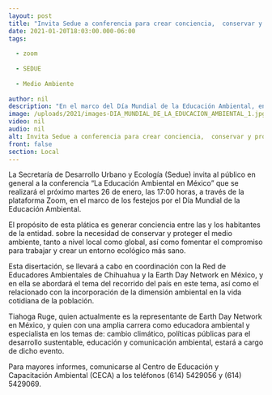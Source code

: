 ```yaml
---
layout: post
title: "Invita Sedue a conferencia para crear conciencia,  conservar y proteger el medio ambiente"
date: 2021-01-20T18:03:00.000-06:00
tags:
  
  - zoom
  
  - SEDUE
  
  - Medio Ambiente
  
author: nil
description: "En el marco del Día Mundial de la Educación Ambiental, en coordinación con la Red de Educadores Ambientales de Chihuahua y la Earth Day Network en México"
image: /uploads/2021/images-DIA_MUNDIAL_DE_LA_EDUCACION_AMBIENTAL_1.jpg
video: nil
audio: nil
alt: Invita Sedue a conferencia para crear conciencia,  conservar y proteger el medio ambiente
front: false
section: Local
---
```


La Secretaría de Desarrollo Urbano y Ecología (Sedue) invita al público en general a la conferencia “La Educación Ambiental en México” que se realizará el próximo martes 26 de enero, las 17:00 horas, a través de la plataforma Zoom,   en el marco de los festejos por el Día Mundial de la Educación Ambiental.

El propósito de esta plática es generar conciencia entre las y los habitantes de la entidad. sobre la necesidad de conservar y proteger el medio ambiente, tanto a nivel local como global, así como fomentar el compromiso para trabajar y crear un entorno ecológico más sano.

Esta disertación, se llevará a cabo en coordinación con la Red de Educadores Ambientales de Chihuahua y la Earth Day Network en México, y en ella se abordará el tema del recorrido del país en este tema, así como el relacionado con la incorporación de la dimensión ambiental en la vida cotidiana de la población.

Tiahoga Ruge, quien actualmente es la representante de Earth Day Network en México, y quien con una amplia carrera como educadora ambiental y especialista en los temas de: cambio climático, políticas públicas para el desarrollo sustentable, educación y comunicación ambiental, estará a cargo de dicho evento.

Para mayores informes, comunicarse al Centro de Educación y Capacitación Ambiental (CECA) a los teléfonos (614) 5429056 y (614) 5429069.